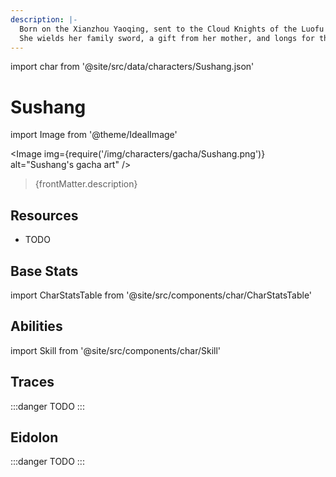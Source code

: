 ```yaml
---
description: |-
  Born on the Xianzhou Yaoqing, sent to the Cloud Knights of the Luofu for military training.
  She wields her family sword, a gift from her mother, and longs for the future she will go on to write.
---
```


import char from '@site/src/data/characters/Sushang.json'

# Sushang

import Image from '@theme/IdealImage'

<Image img={require('/img/characters/gacha/Sushang.png')} alt="Sushang's gacha art" />
<blockquote>{frontMatter.description}</blockquote>

## Resources

* TODO

## Base Stats

import CharStatsTable from '@site/src/components/char/CharStatsTable'

<CharStatsTable char={char} />

## Abilities

import Skill from '@site/src/components/char/Skill'

<Tabs>
<TabItem value='batk' label='Basic ATK'>
<Skill char={char} skill='batk' />

</TabItem>
<TabItem value='e' label='Skill'>
<Skill char={char} skill='e' />

</TabItem>
<TabItem value='q' label='Ultimate'>
<Skill char={char} skill='q'/>

</TabItem>
<TabItem value='t' label='Talent'>
<Skill char={char} skill='t'/>

</TabItem>
<TabItem value='p' label='Technique'>
<Skill char={char} skill='p'/>

</TabItem>
</Tabs>

## Traces

:::danger
TODO
:::

## Eidolon

:::danger
TODO
:::